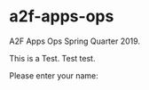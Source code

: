 # a2f-apps-ops
A2F Apps Ops Spring Quarter 2019.

This is a Test. Test test.

Please enter your name: